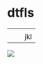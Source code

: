 # dtfls



|  |  |  |
| --- | --- | --- |
|  |  |  |
|  |  | jkl |

![](https://assets.vrite.io/68dfa1b29106bde90520f731/tX7X0tv6HBd0vQ4Y8rsIG.jpeg)